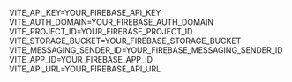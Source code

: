 VITE_API_KEY=YOUR_FIREBASE_API_KEY
VITE_AUTH_DOMAIN=YOUR_FIREBASE_AUTH_DOMAIN
VITE_PROJECT_ID=YOUR_FIREBASE_PROJECT_ID
VITE_STORAGE_BUCKET=YOUR_FIREBASE_STORAGE_BUCKET
VITE_MESSAGING_SENDER_ID=YOUR_FIREBASE_MESSAGING_SENDER_ID
VITE_APP_ID=YOUR_FIREBASE_APP_ID
VITE_API_URL=YOUR_FIREBASE_API_URL
